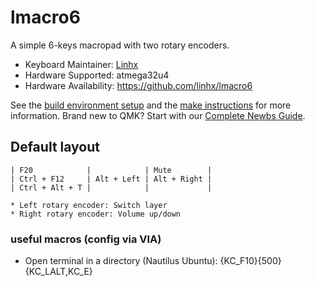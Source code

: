 # lmacro6

A simple 6-keys macropad with two rotary encoders.

* Keyboard Maintainer: [Linhx](https://github.com/linhx)
* Hardware Supported: atmega32u4
* Hardware Availability: https://github.com/linhx/lmacro6

See the [build environment setup](https://docs.qmk.fm/#/getting_started_build_tools) and the [make instructions](https://docs.qmk.fm/#/getting_started_make_guide) for more information. Brand new to QMK? Start with our [Complete Newbs Guide](https://docs.qmk.fm/#/newbs).

## Default layout

```plaintext
| F20            |            | Mute        |
| Ctrl + F12     | Alt + Left | Alt + Right |
| Ctrl + Alt + T |            |             |

* Left rotary encoder: Switch layer
* Right rotary encoder: Volume up/down
```

### useful macros (config via VIA)

* Open terminal in a directory (Nautilus Ubuntu): {KC_F10}{500}{KC_LALT,KC_E}
